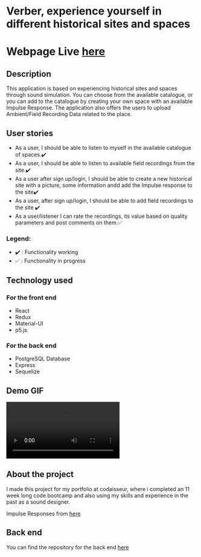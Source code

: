 # Verber, experience yourself in different historical sites and spaces

# Webpage Live [here](https://verberapp.netlify.com)

## Description

This application is based on experiencing historical sites and spaces through sound simulation. You can choose from the available catalogue, or you can add to the catalogue by creating your own space with an available Impulse Response.
The application also offers the users to upload Ambient/Field Recording Data related to the place.

## User stories

- As a user, I should be able to listen to myself in the available catalogue of spaces.:heavy_check_mark:
- As a user, I should be able to listen to available field recordings from the site.:heavy_check_mark:
- As a user after sign up/login, I should be able to create a new historical site with a picture, some information andd add the Impulse response to the site:heavy_check_mark:
- As a user, after sign up/login, I should be able to add field recordings to the site :heavy_check_mark:
- As a user/listener I can rate the recordings, its value based on quality parameters and post comments on them.:white_check_mark:

### Legend:

- :heavy_check_mark: : Functionality working
- :white_check_mark: : Functionality in progress

## Technology used

### For the front end

- React
- Redux
- Material-UI
- p5.js

### For the back end

- PostgreSQL Database
- Express
- Sequelize

## Demo GIF

![Imgur](https://i.imgur.com/mCYGK2J.mp4)

## About the project

I made this project for my portfolio at codaisseur, where i completed an
11 week long code bootcamp and also using my skills and experience in the past as
a sound designer.

Impulse Responses from [here](https://openairlib.net)

## Back end

You can find the repository for the back end [here](https://github.com/manchandajayant/Verber-Back-End)
